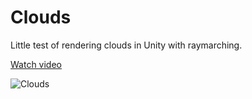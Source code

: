 # Clouds

Little test of rendering clouds in Unity with raymarching.

[Watch video](https://www.youtube.com/watch?v=4QOcCGI6xOU)

![Clouds](https://i.imgur.com/3bXb0EB.jpg)
